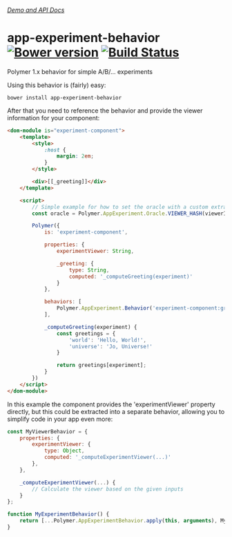 _[Demo and API Docs](http://collaborne.github.io/app-experiment-behavior)_

# app-experiment-behavior [![Bower version](https://badge.fury.io/bo/app-experiment-behavior.svg)](http://badge.fury.io/bo/app-experiment-behavior) [![Build Status](https://travis-ci.org/Collaborne/app-experiment-behavior.svg?branch=master)](https://travis-ci.org/Collaborne/app-experiment-behavior)

Polymer 1.x behavior for simple A/B/... experiments


Using this behavior is (fairly) easy:

`bower install app-experiment-behavior`

After that you need to reference the behavior and provide the viewer information for your component:

```html
<dom-module is="experiment-component">
	<template>
		<style>
			:host {
				margin: 2em;
			}
		</style>

		<div>[[_greeting]]</div>
	</template>

	<script>
		// Simple example for how to set the oracle with a custom extraction function.
		const oracle = Polymer.AppExperiment.Oracle.VIEWER_HASH(viewerId => viewerId);

		Polymer({
			is: 'experiment-component',

			properties: {
				experimentViewer: String,

				_greeting: {
					type: String,
					computed: '_computeGreeting(experiment)'
				}
			},

			behaviors: [
				Polymer.AppExperiment.Behavior('experiment-component:greeting', [ 'world', 'universe' ], { oracle })
			],

			_computeGreeting(experiment) {
				const greetings = {
					'world': 'Hello, World!',
					'universe': 'Jo, Universe!'
				}

				return greetings[experiment];
			}
		})
	</script>
</dom-module>
```

In this example the component provides the 'experimentViewer' property directly, but this could be extracted into a separate behavior, allowing you to simplify code in your app even more:

```js
const MyViewerBehavior = {
	properties: {
		experimentViewer: {
			type: Object,
			computed: '_computeExperimentViewer(...)'
		},
	},

	_computeExperimentViewer(...) {
		// Calculate the viewer based on the given inputs
	}
};

function MyExperimentBehavior() {
	return [...Polymer.AppExperimentBehavior.apply(this, arguments), MyViewerBehavior ];
}
```
